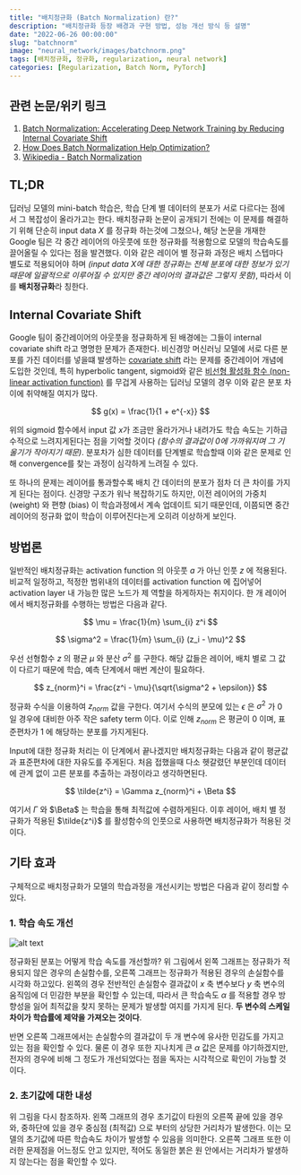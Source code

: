 ```yaml
---
title: "배치정규화 (Batch Normalization) 란?"
description: "배치정규화 등장 배경과 구현 방법, 성능 개선 방식 등 설명"
date: "2022-06-26 00:00:00"
slug: "batchnorm"
image: "neural_network/images/batchnorm.png"
tags: [배치정규화, 정규화, regularization, neural network]
categories: [Regularization, Batch Norm, PyTorch]
---
```


## 관련 논문/위키 링크

1. [Batch Normalization: Accelerating Deep Network Training by Reducing Internal Covariate Shift](https://arxiv.org/abs/1502.03167)
2. [How Does Batch Normalization Help Optimization?](https://arxiv.org/abs/1805.11604)
3. [Wikipedia - Batch Normalization](https://en.wikipedia.org/wiki/Batch_normalization)

## TL;DR

딥러닝 모델의 mini-batch 학습은, 학습 단계 별 데이터의 분포가 서로 다르다는 점에서 그 복잡성이 올라가고는 한다. 배치정규화 논문이 공개되기 전에는 이 문제를 해결하기 위해 단순히 input data $X$ 를 정규화 하는것에 그쳤으나, 해당 논문을 개재한 Google 팀은 각 중간 레이어의 아웃풋에 또한 정규화를 적용함으로 모델의 학습속도를 끌어올릴 수 있다는 점을 발견했다. 이와 같은 레이어 별 정규화 과정은 배치 스텝마다 별도로 적용되어야 하며 *(input data $X$에 대한 정규화는 전체 분포에 대한 정보가 있기때문에 일괄적으로 이루어질 수 있지만 중간 레이어의 결과값은 그렇지 못함)*, 따라서 이를 **배치정규화**라 칭한다.

## Internal Covariate Shift

Google 팀이 중간레이어의 아웃풋을 정규화하게 된 배경에는 그들이 internal covariate shift 라고 명명한 문제가 존재한다. 비신경망 머신러닝 모델에 서로 다른 분포를 가진 데이터를 넣을떄 발생하는 [covariate shift](https://www.google.com/search?client=firefox-b-d&q=covariate+shift) 라는 문제를 중간레이어 개념에 도입한 것인데, 특히 hyperbolic tangent, sigmoid와 같은 [비선형 활성화 함수 (non-linear activation function)](https://en.wikipedia.org/wiki/Activation_function) 를 무겁게 사용하는 딥러닝 모델의 경우 이와 같은 분포 차이에 취약해질 여지가 많다. 

$$
g(x) = \frac{1}{1 + e^{-x}}
$$

위의 sigmoid 함수에서 input 값 $x$가 조금만 올라가거나 내려가도 학습 속도는 기하급수적으로 느려지게된다는 점을 기억할 것이다 *(함수의 결과값이 0에 가까워지며 그 기울기가 작아지기 때문)*. 분포차가 심한 데이터를 단계별로 학습할때 이와 같은 문제로 인해 convergence를 찾는 과정이 심각하게 느려질 수 있다.

또 하나의 문제는 레이어를 통과할수록 배치 간 데이터의 분포가 점차 더 큰 차이를 가지게 된다는 점이다. 신경망 구조가 워낙 복잡하기도 하지만, 이전 레이어의 가중치 (weight) 와 편향 (bias) 이 학습과정에서 계속 업데이트 되기 때문인데, 이쯤되면 중간레이어의 정규화 없이 학습이 이루어진다는게 오히려 이상하게 보인다. 

## 방법론

일반적인 배치정규화는 activation function 의 아웃풋 $a$ 가 아닌 인풋 $z$ 에 적용된다. 비교적 일정하고, 적정한 범위내의 데이터를 activation function 에 집어넣어 activation layer 내 가능한 많은 노드가 제 역할을 하게하자는 취지이다. 한 개 레이어에서 배치정규화를 수행하는 방법은 다음과 같다.

$$
\mu = \frac{1}{m} \sum_{i} z^i
$$

$$
\sigma^2 = \frac{1}{m} \sum_{i} (z_i - \mu)^2
$$

우선 선형함수 $z$ 의 평균 $\mu$ 와 분산 $\sigma^2$ 를 구한다. 해당 값들은 레이어, 배치 별로 그 값이 다르기 때문에 학습, 예측 단계에서 매번 계산이 필요하다.

$$
z_{norm}^i = \frac{z^i - \mu}{\sqrt{\sigma^2 + \epsilon}}
$$

정규화 수식을 이용하여 $z_{norm}$ 값을 구한다. 여기서 수식의 분모에 있는 $\epsilon$ 은 $\sigma^2$ 가 $0$ 일 경우에 대비한 아주 작은 safety term 이다. 이로 인해 $z_{norm}$ 은 평균이 $0$ 이며, 표준편차가 $1$ 에 해당하는 분포를 가지게된다. 

Input에 대한 정규화 처리는 이 단계에서 끝나겠지만 배치정규화는 다음과 같이 평균값과 표준편차에 대한 자유도를 주게된다. 처음 접했을때 다소 헷갈렸던 부분인데 데이터에 관계 없이 고른 분포를 추출하는 과정이라고 생각하면된다.

$$
\tilde{z^i} = \Gamma z_{norm}^i + \Beta
$$

여기서 $\Gamma$ 와 $\Beta$ 는 학습을 통해 최적값에 수렴하게된다. 이후 레이어, 배치 별 정규화가 적용된 $\tilde{z^i}$ 를 활성함수의 인풋으로 사용하면 배치정규화가 적용된 것이다.

## 기타 효과

구체적으로 배치정규화가 모델의 학습과정을 개선시키는 방법은 다음과 같이 정리할 수 있다.

### 1. 학습 속도 개선

![alt text](neural_network/images/batchnorm_2.png "Title")

정규화된 분포는 어떻게 학습 속도를 개선할까? 위 그림에서 왼쪽 그래프는 정규화가 적용되지 않은 경우의 손실함수를, 오른쪽 그래프는 정규화가 적용된 경우의 손실함수를 시각화 하고있다. 왼쪽의 경우 전반적인 손실함수 결과값이 $x$ 축 변수보다 $y$ 축 변수의 움직임에 더 민감한 부분을 확인할 수 있는데, 따라서 큰 학습속도 $\alpha$ 를 적용할 경우 방향성을 잃어 최적값을 찾지 못하는 문제가 발생할 여지를 가지게 된다. **두 변수의 스케일 차이가 학습률에 제약을 가져오는 것이다**.

반면 오른쪽 그래프에서는 손실함수의 결과값이 두 개 변수에 유사한 민감도를 가지고 있는 점을 확인할 수 있다. 물론 이 경우 또한 지나치게 큰 $\alpha$ 값은 문제를 야기하겠지만, 전자의 경우에 비해 그 정도가 개선되었다는 점을 독자는 시각적으로 확인이 가능할 것이다. 

### 2. 초기값에 대한 내성

위 그림을 다시 참조하자. 왼쪽 그래프의 경우 초기값이 타원의 오른쪽 끝에 있을 경우와, 중하단에 있을 경우 중심점 (최적값) 으로 부터의 상당한 거리차가 발생한다. 이는 모델의 초기값에 따른 학습속도 차이가 발생할 수 있음을 의미한다. 오른쪽 그래프 또한 이러한 문제점을 어느정도 안고 있지만, 적어도 동일한 붉은 원 안에서는 거리차가 발생하지 않는다는 점을 확인할 수 있다.